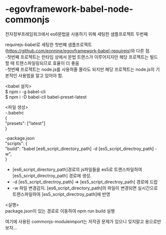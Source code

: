 # -egovframework-babel-node-commonjs

전자정부프레임워크에서 es6문법을 사용하기 위해 세팅한 샘플프로젝트 두번째

requirejs-babel로 세팅한 첫번째 샘플프로젝트(https://github.com/eonnine/egovframework-babel-requirejs)와 다른 점.  
-첫번째 프로젝트는 런타임 상에서 문법 트랜스가 이루어지지만 해당 프로젝트는 빌드할 때 트랜스파일링되므로 효율이 더 좋음  
-첫번째 프로젝트는 node.js를 사용하줄 몰라도 되지만 해당 프로젝트는 node.js의 기본적인 사용법을 알고 있어야 함.  
  
<babel 설치>  
$ npm i -g babel-cli  
$ npm i -D babel-cli babel-preset-latest  
  
<파일 생성>  
-.babelrc  
 {  
  "presets": ["latest"]  
 }  
  
-package.json  
 "scripts": {  
  "build": "babel [es6_script_directory_path] -d [es5_script_directroy_path] -w",  
 }  
 
* [es6_script_directory_path]경로의 js파일들을 es5로 트랜스파일하여 [es5_script_directroy_path] 경로에 생성.   
* -d [es5_script_directroy_path] => [es5_script_directroy_path] 경로에 드랍  
* -w 파일 변경감지. [es6_script_directory_path]의 파일이 변경되면 실시간으로 트랜스파일하여 [es5_script_directroy_path]에 반영  
  
<실행>  
 package.json이 있는 경로로 이동하여 npm run build 실행  


여기에 사용된 commonjs-moduleimport는 저작권 문제가 있으니 잊지말고 용으로만 보자...  

